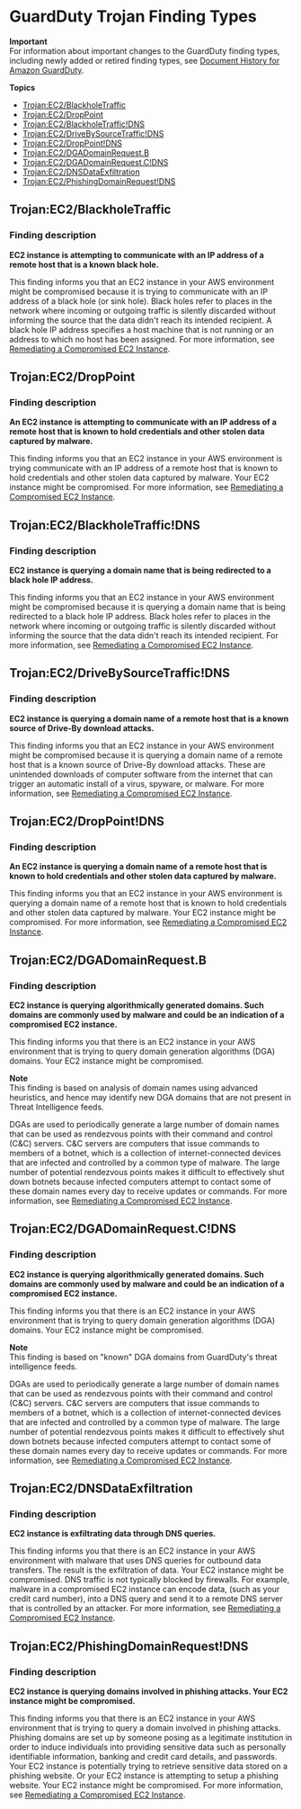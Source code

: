 # GuardDuty Trojan Finding Types<a name="guardduty_trojan"></a>

**Important**  
For information about important changes to the GuardDuty finding types, including newly added or retired finding types, see [Document History for Amazon GuardDuty](doc-history.md)\.

**Topics**
+ [Trojan:EC2/BlackholeTraffic](#trojan4)
+ [Trojan:EC2/DropPoint](#trojan5)
+ [Trojan:EC2/BlackholeTraffic\!DNS](#trojan6)
+ [Trojan:EC2/DriveBySourceTraffic\!DNS](#trojan7)
+ [Trojan:EC2/DropPoint\!DNS](#trojan8)
+ [Trojan:EC2/DGADomainRequest\.B](#trojan9)
+ [Trojan:EC2/DGADomainRequest\.C\!DNS](#trojan95)
+ [Trojan:EC2/DNSDataExfiltration](#trojan10)
+ [Trojan:EC2/PhishingDomainRequest\!DNS](#trojan11)

## Trojan:EC2/BlackholeTraffic<a name="trojan4"></a>

### Finding description<a name="trojan4_description"></a>

**EC2 instance is attempting to communicate with an IP address of a remote host that is a known black hole\.**

This finding informs you that an EC2 instance in your AWS environment might be compromised because it is trying to communicate with an IP address of a black hole \(or sink hole\)\. Black holes refer to places in the network where incoming or outgoing traffic is silently discarded without informing the source that the data didn't reach its intended recipient\. A black hole IP address specifies a host machine that is not running or an address to which no host has been assigned\. For more information, see [Remediating a Compromised EC2 Instance](guardduty_remediate.md#compromised-ec2)\.

## Trojan:EC2/DropPoint<a name="trojan5"></a>

### Finding description<a name="trojan5_description"></a>

**An EC2 instance is attempting to communicate with an IP address of a remote host that is known to hold credentials and other stolen data captured by malware\.**

This finding informs you that an EC2 instance in your AWS environment is trying communicate with an IP address of a remote host that is known to hold credentials and other stolen data captured by malware\. Your EC2 instance might be compromised\. For more information, see [Remediating a Compromised EC2 Instance](guardduty_remediate.md#compromised-ec2)\.

## Trojan:EC2/BlackholeTraffic\!DNS<a name="trojan6"></a>

### Finding description<a name="trojan6_description"></a>

**EC2 instance is querying a domain name that is being redirected to a black hole IP address\.**

This finding informs you that an EC2 instance in your AWS environment might be compromised because it is querying a domain name that is being redirected to a black hole IP address\. Black holes refer to places in the network where incoming or outgoing traffic is silently discarded without informing the source that the data didn't reach its intended recipient\. For more information, see [Remediating a Compromised EC2 Instance](guardduty_remediate.md#compromised-ec2)\.

## Trojan:EC2/DriveBySourceTraffic\!DNS<a name="trojan7"></a>

### Finding description<a name="trojan7_description"></a>

**EC2 instance is querying a domain name of a remote host that is a known source of Drive\-By download attacks\.**

This finding informs you that an EC2 instance in your AWS environment might be compromised because it is querying a domain name of a remote host that is a known source of Drive\-By download attacks\. These are unintended downloads of computer software from the internet that can trigger an automatic install of a virus, spyware, or malware\. For more information, see [Remediating a Compromised EC2 Instance](guardduty_remediate.md#compromised-ec2)\.

## Trojan:EC2/DropPoint\!DNS<a name="trojan8"></a>

### Finding description<a name="trojan8_description"></a>

**An EC2 instance is querying a domain name of a remote host that is known to hold credentials and other stolen data captured by malware\.**

This finding informs you that an EC2 instance in your AWS environment is querying a domain name of a remote host that is known to hold credentials and other stolen data captured by malware\. Your EC2 instance might be compromised\. For more information, see [Remediating a Compromised EC2 Instance](guardduty_remediate.md#compromised-ec2)\.

## Trojan:EC2/DGADomainRequest\.B<a name="trojan9"></a>

### Finding description<a name="trojan9_description"></a>

**EC2 instance is querying algorithmically generated domains\. Such domains are commonly used by malware and could be an indication of a compromised EC2 instance\.**

This finding informs you that there is an EC2 instance in your AWS environment that is trying to query domain generation algorithms \(DGA\) domains\. Your EC2 instance might be compromised\. 

**Note**  
This finding is based on analysis of domain names using advanced heuristics, and hence may identify new DGA domains that are not present in Threat Intelligence feeds\.

DGAs are used to periodically generate a large number of domain names that can be used as rendezvous points with their command and control \(C&C\) servers\. C&C servers are computers that issue commands to members of a botnet, which is a collection of internet\-connected devices that are infected and controlled by a common type of malware\. The large number of potential rendezvous points makes it difficult to effectively shut down botnets because infected computers attempt to contact some of these domain names every day to receive updates or commands\. For more information, see [Remediating a Compromised EC2 Instance](guardduty_remediate.md#compromised-ec2)\.

## Trojan:EC2/DGADomainRequest\.C\!DNS<a name="trojan95"></a>

### Finding description<a name="trojan95_description"></a>

**EC2 instance is querying algorithmically generated domains\. Such domains are commonly used by malware and could be an indication of a compromised EC2 instance\.**

This finding informs you that there is an EC2 instance in your AWS environment that is trying to query domain generation algorithms \(DGA\) domains\. Your EC2 instance might be compromised\.

**Note**  
This finding is based on "known" DGA domains from GuardDuty's threat intelligence feeds\.

DGAs are used to periodically generate a large number of domain names that can be used as rendezvous points with their command and control \(C&C\) servers\. C&C servers are computers that issue commands to members of a botnet, which is a collection of internet\-connected devices that are infected and controlled by a common type of malware\. The large number of potential rendezvous points makes it difficult to effectively shut down botnets because infected computers attempt to contact some of these domain names every day to receive updates or commands\. For more information, see [Remediating a Compromised EC2 Instance](guardduty_remediate.md#compromised-ec2)\.

## Trojan:EC2/DNSDataExfiltration<a name="trojan10"></a>

### Finding description<a name="trojan10_description"></a>

**EC2 instance is exfiltrating data through DNS queries\.**

This finding informs you that there is an EC2 instance in your AWS environment with malware that uses DNS queries for outbound data transfers\. The result is the exfiltration of data\. Your EC2 instance might be compromised\. DNS traffic is not typically blocked by firewalls\. For example, malware in a compromised EC2 instance can encode data, \(such as your credit card number\), into a DNS query and send it to a remote DNS server that is controlled by an attacker\. For more information, see [Remediating a Compromised EC2 Instance](guardduty_remediate.md#compromised-ec2)\.

## Trojan:EC2/PhishingDomainRequest\!DNS<a name="trojan11"></a>

### Finding description<a name="trojan11_description"></a>

**EC2 instance is querying domains involved in phishing attacks\. Your EC2 instance might be compromised\.**

This finding informs you that there is an EC2 instance in your AWS environment that is trying to query a domain involved in phishing attacks\. Phishing domains are set up by someone posing as a legitimate institution in order to induce individuals into providing sensitive data such as personally identifiable information, banking and credit card details, and passwords\. Your EC2 instance is potentially trying to retrieve sensitive data stored on a phishing website\. Or your EC2 instance is attempting to setup a phishing website\. Your EC2 instance might be compromised\. For more information, see [Remediating a Compromised EC2 Instance](guardduty_remediate.md#compromised-ec2)\.